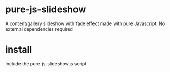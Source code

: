 # pure-js-slideshow
A content/gallery slideshow with fade effect made with pure Javascript.
No external dependencies required

# install
Include the pure-js-slideshow.js script 
<script src="pure-js-slideshow.js"></script>
